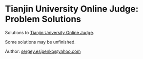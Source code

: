 # Tianjin University Online Judge: Problem Solutions

Solutions to [Tianjin University Online Judge](acm.tju.edu.cn).

Some solutions may be unfinished.

Author: sergey.esipenko@yahoo.com
